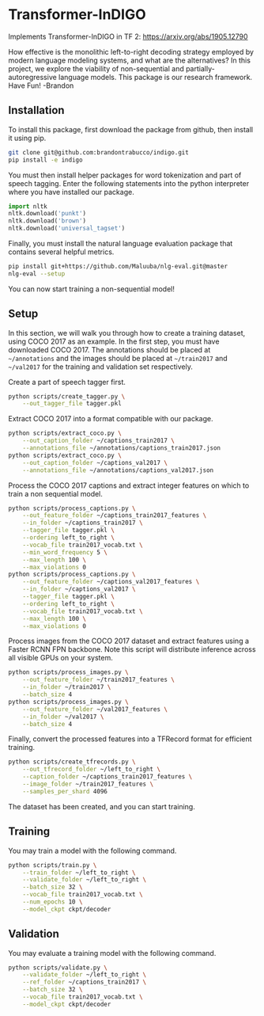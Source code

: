 # Transformer-InDIGO

Implements Transformer-InDIGO in TF 2: https://arxiv.org/abs/1905.12790

How effective is the monolithic left-to-right decoding strategy employed by modern language modeling systems, and what are the alternatives? In this project, we explore the viability of non-sequential and partially-autoregressive language models. This package is our research framework. Have Fun! -Brandon

## Installation

To install this package, first download the package from github, then install it using pip.

```bash
git clone git@github.com:brandontrabucco/indigo.git
pip install -e indigo
```

You must then install helper packages for word tokenization and part of speech tagging. Enter the following statements into the python interpreter where you have installed our package.

```python
import nltk
nltk.download('punkt')
nltk.download('brown')
nltk.download('universal_tagset')
```

Finally, you must install the natural language evaluation package that contains several helpful metrics.

```bash
pip install git+https://github.com/Maluuba/nlg-eval.git@master
nlg-eval --setup
```

You can now start training a non-sequential model!

## Setup

In this section, we will walk you through how to create a training dataset, using COCO 2017 as an example. In the first step, you must have downloaded COCO 2017. The annotations should be placed at `~/annotations` and the images should be placed at `~/train2017` and `~/val2017` for the training and validation set respectively.

Create a part of speech tagger first.

```bash
python scripts/create_tagger.py \
    --out_tagger_file tagger.pkl
```

Extract COCO 2017 into a format compatible with our package.

```bash
python scripts/extract_coco.py \
    --out_caption_folder ~/captions_train2017 \
    --annotations_file ~/annotations/captions_train2017.json
python scripts/extract_coco.py \
    --out_caption_folder ~/captions_val2017 \
    --annotations_file ~/annotations/captions_val2017.json
```

Process the COCO 2017 captions and extract integer features on which to train a non sequential model.

```bash
python scripts/process_captions.py \
    --out_feature_folder ~/captions_train2017_features \
    --in_folder ~/captions_train2017 \
    --tagger_file tagger.pkl \
    --ordering left_to_right \
    --vocab_file train2017_vocab.txt \
    --min_word_frequency 5 \
    --max_length 100 \
    --max_violations 0
python scripts/process_captions.py \
    --out_feature_folder ~/captions_val2017_features \
    --in_folder ~/captions_val2017 \
    --tagger_file tagger.pkl \
    --ordering left_to_right \
    --vocab_file train2017_vocab.txt \
    --max_length 100 \
    --max_violations 0
```

Process images from the COCO 2017 dataset and extract features using a Faster RCNN FPN backbone. Note this script will distribute inference across all visible GPUs on your system.

```bash
python scripts/process_images.py \
    --out_feature_folder ~/train2017_features \
    --in_folder ~/train2017 \
    --batch_size 4
python scripts/process_images.py \
    --out_feature_folder ~/val2017_features \
    --in_folder ~/val2017 \
    --batch_size 4
```

Finally, convert the processed features into a TFRecord format for efficient training.

```bash
python scripts/create_tfrecords.py \
    --out_tfrecord_folder ~/left_to_right \
    --caption_folder ~/captions_train2017_features \
    --image_folder ~/train2017_features \
    --samples_per_shard 4096
```

The dataset has been created, and you can start training.

## Training

You may train a model with the following command.

```bash
python scripts/train.py \
    --train_folder ~/left_to_right \
    --validate_folder ~/left_to_right \
    --batch_size 32 \
    --vocab_file train2017_vocab.txt \
    --num_epochs 10 \
    --model_ckpt ckpt/decoder
```

## Validation

You may evaluate a training model with the following command.

```bash
python scripts/validate.py \
    --validate_folder ~/left_to_right \
    --ref_folder ~/captions_train2017 \
    --batch_size 32 \
    --vocab_file train2017_vocab.txt \
    --model_ckpt ckpt/decoder
```
